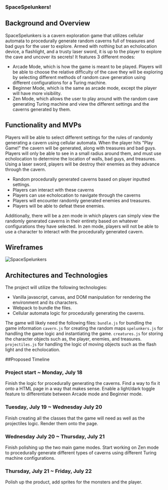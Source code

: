 ### SpaceSpelunkers!

## Background and Overview
SpaceSpelunkers is a cavern exploration game that utilizes cellular automata to procedurally generate random caverns full of treasures and bad guys for the user to explore.  Armed with nothing but an echolocation device, a flashlight, and a trusty laser sword, it is up to the player to explore the cave and uncover its secrets!
It features 3 different modes:
* Arcade Mode, which is how the game is meant to be played.  Players will be able to choose the relative difficulty of the cave they will be exploring by selecting different methods of random cave generation using different configurations for a Turing machine.
* Beginner Mode, which is the same as arcade mode, except the player will have more visibility.  
* Zen Mode, which allows the user to play around with the random cave generating Turing machine and view the different settings and the caverns generated by them.

## Functionality and MVPs
Players will be able to select different settings for the rules of randomly generating a cavern using cellular automata.  When the player hits "Play Game!" the cavern will be generated, along with treasures and bad guys.  Players will only be able to see in a small radius around them, and must use echolocation to determine the location of walls, bad guys, and treasures.  Using a laser sword, players will be destroy their enemies as they advance through the cavern.

* Random procedurally generated caverns based on player inputted settings.
* Players can interact with these caverns
* Players can use echolocation to navigate through the caverns
* Players will encounter randomly generated enemies and treasures.
* Players will be able to defeat these enemies.

Additionally, there will be a zen mode in which players can simply view the randomly generated caverns in their entirety based on whatever configurations they have selected.  In zen mode, players will not be able to use a character to interact with the procedurally generated cavern.

## Wireframes
![SpaceSpelunkers](https://s15.postimg.cc/ih8oro00r/Space_Spelunker.png)

## Architectures and Technologies
The project will utilize the following technologies:
* Vanilla javascript, canvas, and DOM manipulation for rendering the environment and its characters.
* Webpack to bundle the files.
* Cellular automata logic for procedurally generating the caverns.  

The game will likely need the following files:
`bundle.js` for bundling the game information
`cavern.js` for creating the random maps
`spelunkers.js` for handling the game logic and instantiating the game.
`creatures.js` for storing the character objects such as, the player, enemies, and treasures.  
`projectiles.js` for handling the logic of moving objects such as the flash light and the echolocation.

##Proposed Timeline
### Project start ~ Monday, July 18
Finish the logic for procedurally generating the caverns.  Find a way to fix it onto a HTML page in a way that makes sense.  Enable a light/dark toggle feature to differentiate between Arcade mode and Beginner mode.

### Tuesday, July 19 ~ Wednesday July 20
Finish creating all the classes that the game will need as well as the projectiles logic.  Render them onto the page.

### Wednesday July 20 ~ Thursday, July 21
Finish polishing up the two main game modes.  Start working on Zen mode to procedurally generate different types of caverns using different Turing machine configurations.  

### Thursday, July 21 ~ Friday, July 22
Polish up the product, add sprites for the monsters and the player.
